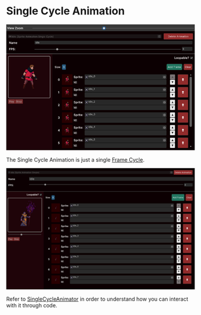 # Single Cycle Animation

![Single Cycle Animation Window](../../images/animator-manager-single-cycle-animation.png)

The Single Cycle Animation is just a single [Frame Cycle](../animations-manager/index.md#frame-cycle).

![Single Animation](../../images/single-cycle-animation.png)

Refer to [SingleCycleAnimator](../sprite-animator/single-cycle-animator.md) in order to understand how you can interact with it through code.
